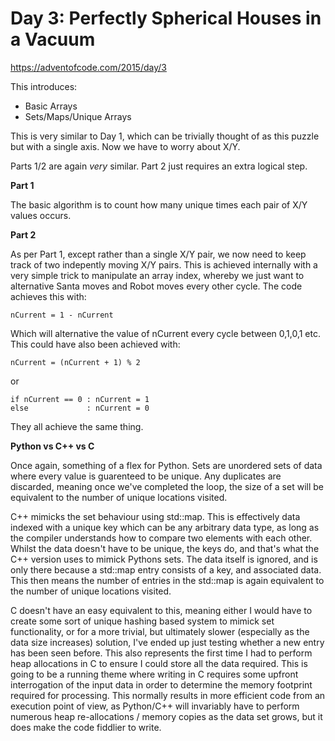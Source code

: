 # Day 3: Perfectly Spherical Houses in a Vacuum 

https://adventofcode.com/2015/day/3

This introduces:
- Basic Arrays
- Sets/Maps/Unique Arrays

This is very similar to Day 1, which can be trivially thought of as this puzzle but with a single axis.  Now we have to worry about X/Y.

Parts 1/2 are again *very* similar.  Part 2 just requires an extra logical step.

**Part 1**

The basic algorithm is to count how many unique times each pair of X/Y values occurs.

**Part 2**

As per Part 1, except rather than a single X/Y pair, we now need to keep track of two indepently moving X/Y pairs.  This is achieved internally with a very simple trick to manipulate an array index, whereby we just want to alternative Santa moves and Robot moves every other cycle.  The code achieves this with:

    nCurrent = 1 - nCurrent

Which will alternative the value of nCurrent every cycle between 0,1,0,1 etc.  This could have also been achieved with:

    nCurrent = (nCurrent + 1) % 2

or

    if nCurrent == 0 : nCurrent = 1
    else             : nCurrent = 0

They all achieve the same thing.

**Python vs C++ vs C**

Once again, something of a flex for Python.  Sets are unordered sets of data where every value is guarenteed to be unique.  Any duplicates are discarded, meaning once we've completed the loop, the size of a set will be equivalent to the number of unique locations visited.

C++ mimicks the set behaviour using std::map.  This is effectively data indexed with a unique key which can be any arbitrary data type, as long as the compiler understands how to compare two elements with each other.  Whilst the data doesn't have to be unique, the keys do, and that's what the C++ version uses to mimick Pythons sets.  The data itself is ignored, and is only there because a std::map entry consists of a key, and associated data.  This then means the number of entries in the std::map is again equivalent to the number of unique locations visited.

C doesn't have an easy equivalent to this, meaning either I would have to create some sort of unique hashing based system to mimick set functionality, or for a more trivial, but ultimately slower (especially as the data size increases) solution, I've ended up just testing whether a new entry has been seen before.
This also represents the first time I had to perform heap allocations in C to ensure I could store all the data required.  This is going to be a running theme where writing in C requires some upfront interrogation of the input data in order to determine the memory footprint required for processing.
This normally results in more efficient code from an execution point of view, as Python/C++ will invariably have to perform numerous heap re-allocations / memory copies as the data set grows, but it does make the code fiddlier to write.
